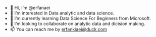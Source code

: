 - 👋 Hi, I’m @erfanaei
- 👀 I’m interested in Data analytic and data science.
- 🌱 I’m currently learning Data Science For Beginners from Microsoft.  
- 💞️ I’m looking to collaborate on analytic data and dicision making.
- 📫 You can reach me by erfankiaei@duck.com

<!---
erfanaei/erfanaei is a ✨ special ✨ repository because its `README.md` (this file) appears on your GitHub profile.
You can click the Preview link to take a look at your changes.
--->
